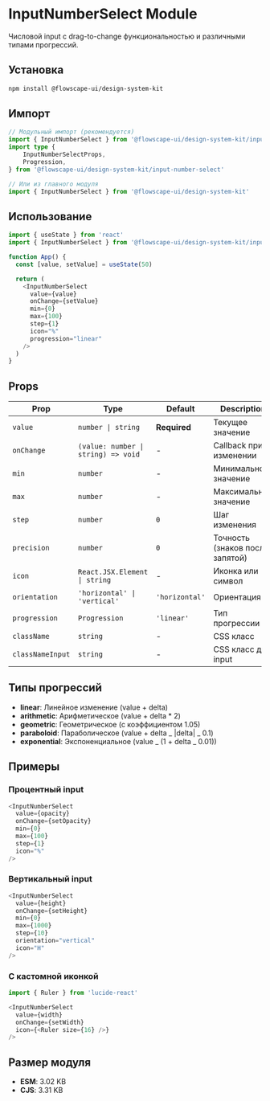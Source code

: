 # InputNumberSelect Module

Числовой input с drag-to-change функциональностью и различными типами прогрессий.

## Установка

```bash
npm install @flowscape-ui/design-system-kit
```

## Импорт

```typescript
// Модульный импорт (рекомендуется)
import { InputNumberSelect } from '@flowscape-ui/design-system-kit/input-number-select'
import type {
	InputNumberSelectProps,
	Progression,
} from '@flowscape-ui/design-system-kit/input-number-select'

// Или из главного модуля
import { InputNumberSelect } from '@flowscape-ui/design-system-kit'
```

## Использование

```typescript
import { useState } from 'react'
import { InputNumberSelect } from '@flowscape-ui/design-system-kit/input-number-select'

function App() {
  const [value, setValue] = useState(50)

  return (
    <InputNumberSelect
      value={value}
      onChange={setValue}
      min={0}
      max={100}
      step={1}
      icon="%"
      progression="linear"
    />
  )
}
```

## Props

| Prop             | Type                                | Default        | Description                     |
| ---------------- | ----------------------------------- | -------------- | ------------------------------- |
| `value`          | `number \| string`                  | **Required**   | Текущее значение                |
| `onChange`       | `(value: number \| string) => void` | -              | Callback при изменении          |
| `min`            | `number`                            | -              | Минимальное значение            |
| `max`            | `number`                            | -              | Максимальное значение           |
| `step`           | `number`                            | `0`            | Шаг изменения                   |
| `precision`      | `number`                            | `0`            | Точность (знаков после запятой) |
| `icon`           | `React.JSX.Element \| string`       | -              | Иконка или символ               |
| `orientation`    | `'horizontal' \| 'vertical'`        | `'horizontal'` | Ориентация                      |
| `progression`    | `Progression`                       | `'linear'`     | Тип прогрессии                  |
| `className`      | `string`                            | -              | CSS класс                       |
| `classNameInput` | `string`                            | -              | CSS класс для input             |

## Типы прогрессий

- **linear**: Линейное изменение (value + delta)
- **arithmetic**: Арифметическое (value + delta \* 2)
- **geometric**: Геометрическое (с коэффициентом 1.05)
- **paraboloid**: Параболическое (value + delta _ |delta| _ 0.1)
- **exponential**: Экспоненциальное (value _ (1 + delta _ 0.01))

## Примеры

### Процентный input

```typescript
<InputNumberSelect
  value={opacity}
  onChange={setOpacity}
  min={0}
  max={100}
  step={1}
  icon="%"
/>
```

### Вертикальный input

```typescript
<InputNumberSelect
  value={height}
  onChange={setHeight}
  min={0}
  max={1000}
  step={10}
  orientation="vertical"
  icon="H"
/>
```

### С кастомной иконкой

```typescript
import { Ruler } from 'lucide-react'

<InputNumberSelect
  value={width}
  onChange={setWidth}
  icon={<Ruler size={16} />}
/>
```

## Размер модуля

- **ESM**: 3.02 KB
- **CJS**: 3.31 KB
